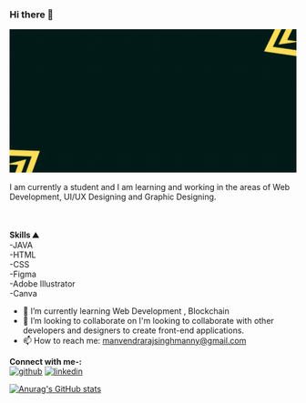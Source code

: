 ### Hi there 👋
![](https://github.com/manvendra-8822/manvendra-8822/blob/main/HI%20!%20I%20AM%20MANVENDRA.gif?raw=true)

I am currently a student and I am learning and working in the areas of Web Development, UI/UX Designing and Graphic Designing.

<div style="margin-top:50px">
  
**Skills ⛰️**<br>
-JAVA <br>
-HTML  <br>
-CSS <br>
-Figma <br>
-Adobe Illustrator <br>
-Canva <br>
</div>



- 🌱 I’m currently learning Web Development , Blockchain 
- 👯 I’m looking to collaborate on  I'm looking to collaborate with other developers and designers to create front-end applications. 
- 📫 How to reach me: manvendrarajsinghmanny@gmail.com 

**Connect with me-:** <br>
[<img src='https://img.icons8.com/color/48/000000/behance.png' alt='github' height='40'>](https://www.behance.net/manvendsingh)  [<img src='https://img.icons8.com/fluent/48/000000/linkedin.png' alt='linkedin' height='40'>](https://www.linkedin.com/in/manvendra-raj-singh-7a69a7226/)  


[![Anurag's GitHub stats](https://github-readme-stats.vercel.app/api?username=manvendra-8822)](https://github.com/anuraghazra/github-readme-stats)
